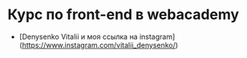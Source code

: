 # Курс по front-end в webacademy

* [Denysenko Vitalii и моя ссылка на instagram] (https://www.instagram.com/vitalii_denysenko/)
